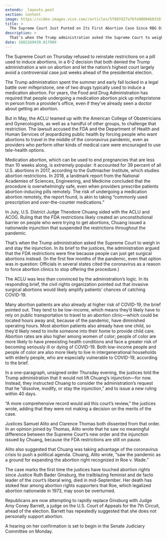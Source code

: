 ```yaml
--- 
extends: _layouts.post 
section: content 
image: https://video-images.vice.com//articles/5f807d27a76fe90094b031bf/lede/1602256209557-ap20105695321528.jpeg?image-resize-opts=Y3JvcD0xeHc6MC44NDM2NDQ3MDIzNTg2NjcyeGg7Y2VudGVyLGNlbnRlciZyZXNpemU9MTIwMDoqJnJlc2l6ZT0xMjAwOio 
title: > 
  The Supreme Court Just Punted on Its First Abortion Case Since RBG Died 
description: > 
  That’s when the Trump administration asked the Supreme Court to weigh in and stay the injunction.Many abortion patients are also already at higher risk of COVID-19, the brief pointed out.Most abortion patients also already have one child, so they’d likely need to invite someone into their home to provide child care.In a one-paragraph, unsigned order Thursday evening, the justices told the Trump administration that it would not lift Chuang’s injunction—for now.Her death has stoked fear among abortion rights supporters that Roe, which legalized abortion nationwide in 1973, may soon be overturned. 
date: 1602269430.017989 
--- 
```

The Supreme Court on Thursday refused to reinstate restrictions on a pill used to induce abortions, in a 6-2 decision that both denied the Trump administration a win on abortion and let the nation’s highest court largely avoid a controversial case just weeks ahead of the presidential election.

The Trump administration spent the summer and early fall locked in a legal battle over mifepristone, one of two drugs typically used to induce a medication abortion. For years, the Food and Drug Administration has required that people undergoing a medication abortion pick up mifepristone in person from a provider’s office, even if they’ve already seen a doctor about getting an abortion.

But in May, the ACLU teamed up with the American College of Obstetricians and Gynecologists, as well as a handful of other groups, to challenge that restriction. The lawsuit accused the FDA and the Department of Health and Human Services of jeopardizing public health by forcing people who want abortions to travel in the middle of the coronavirus pandemic, even as providers who perform other kinds of medical care were encouraged to use tele-health options.

Medication abortion, which can be used to end pregnancies that are less than 10 weeks along, is extremely popular: It accounted for 39 percent of all U.S. abortions in 2017, according to the Guttmacher Institute, which studies abortion restrictions. In 2018, a landmark report from the National Academies of Sciences, Engineering, and Medicine concluded that the procedure is overwhelmingly safe, even when providers prescribe patients abortion-inducing pills remotely. The risk of undergoing a medication abortion remotely, the report found, is akin to taking “commonly used prescription and over-the-counter medications.”

In July, U.S. District Judge Theodore Chuang sided with the ACLU and ACOG. Ruling that the FDA restrictions likely created an unconstitutional barrier on people who were trying to get abortions, Chuang issued a nationwide injunction that suspended the restrictions throughout the pandemic.

That’s when the Trump administration asked the Supreme Court to weigh in and stay the injunction. In its brief to the justices, the administration argued that the FDA restrictions were fine because people can just get surgical abortions instead. (In the first few months of the pandemic, even that option was in question: Officials in several states cited the coronavirus as a reason to force abortion clinics to stop offering the procedure.)

The ACLU was less than convinced by the administration’s logic. In its responding brief, the civil rights organization pointed out that invasive surgical abortions would likely amplify patients’ chances of catching COVID-19.

Many abortion patients are also already at higher risk of COVID-19, the brief pointed out. They tend to be low-income, which means they’d likely have to rely on public transportation to travel to an abortion clinic—which could be located hours away and, because of the pandemic, have diminished operating hours. Most abortion patients also already have one child, so they’d likely need to invite someone into their home to provide child care. Abortion rates are also higher among women of color; people of color are more likely to have preexisting health conditions and face a greater risk of becoming seriously ill or dying of COVID-19. Both low-income people and people of color are also more likely to live in intergenerational households with elderly people, who are especially vulnerable to COVID-19, according to the brief.

In a one-paragraph, unsigned order Thursday evening, the justices told the Trump administration that it would not lift Chuang’s injunction—for now. Instead, they instructed Chuang to consider the administration’s request that he “dissolve, modify, or stay the injunction,” and to issue a new ruling within 40 days.

“A more comprehensive record would aid this court’s review,” the justices wrote, adding that they were not making a decision on the merits of the case.

Justices Samuel Alito and Clarence Thomas both dissented from that order. In an opinion joined by Thomas, Alito wrote that he saw no meaningful difference between the Supreme Court’s new order and the injunction issued by Chuang, because the FDA restrictions are still on pause.

Alito also suggested that Chuang was taking advantage of the coronavirus crisis to push a political agenda. Chuang, Alito wrote, “saw the pandemic as a ground for expanding the abortion right recognized in Roe v. Wade.”

The case marks the first time the justices have touched abortion rights since Justice Ruth Bader Ginsburg, the trailblazing feminist and de facto leader of the court’s liberal wing, died in mid-September. Her death has stoked fear among abortion rights supporters that Roe, which legalized abortion nationwide in 1973, may soon be overturned.

Republicans are now attempting to rapidly replace Ginsburg with Judge Amy Coney Barrett, a judge on the U.S. Court of Appeals for the 7th Circuit, ahead of the election. Barrett has repeatedly suggested that she does not personally support abortion.

A hearing on her confirmation is set to begin in the Senate Judiciary Committee on Monday.